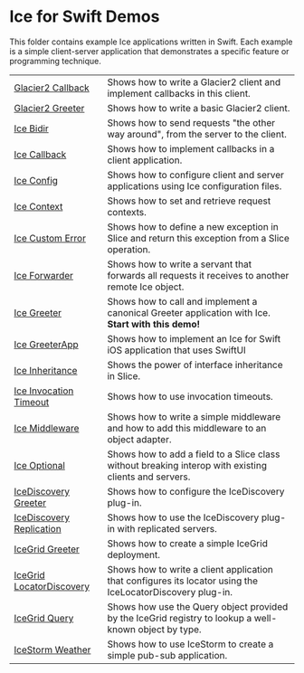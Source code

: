 # Ice for Swift Demos

This folder contains example Ice applications written in Swift. Each example is a simple client-server application that
demonstrates a specific feature or programming technique.

|                                                         |                                                                                                            |
|---------------------------------------------------------|------------------------------------------------------------------------------------------------------------|
| [Glacier2 Callback](./Glacier2/callback/)               | Shows how to write a Glacier2 client and implement callbacks in this client.                               |
| [Glacier2 Greeter](./Glacier2/greeter/)                 | Shows how to write a basic Glacier2 client.                                                                |
| [Ice Bidir](./Ice/bidir/)                               | Shows how to send requests "the other way around", from the server to the client.                          |
| [Ice Callback](./Ice/callback/)                         | Shows how to implement callbacks in a client application.                                                  |
| [Ice Config](./Ice/config/)                             | Shows how to configure client and server applications using Ice configuration files.                       |
| [Ice Context](./Ice/context/)                           | Shows how to set and retrieve request contexts.                                                            |
| [Ice Custom Error](./Ice/customError/)                  | Shows how to define a new exception in Slice and return this exception from a Slice operation.             |
| [Ice Forwarder](./Ice/forwarder/)                       | Shows how to write a servant that forwards all requests it receives to another remote Ice object.          |
| [Ice Greeter](./Ice/greeter/)                           | Shows how to call and implement a canonical Greeter application with Ice. **Start with this demo!**        |
| [Ice GreeterApp](./Ice/GreeterApp/)                     | Shows how to implement an Ice for Swift iOS application that uses SwiftUI                                  |
| [Ice Inheritance](./Ice/inheritance/)                   | Shows the power of interface inheritance in Slice.                                                         |
| [Ice Invocation Timeout](./Ice/invocationTimeout/)      | Shows how to use invocation timeouts.                                                                      |
| [Ice Middleware](./Ice/niddleware/)                     | Shows how to write a simple middleware and how to add this middleware to an object adapter.                |
| [Ice Optional](./Ice/optional/)                         | Shows how to add a field to a Slice class without breaking interop with existing clients and servers.      |
| [IceDiscovery Greeter](./IceDiscovery/greeter/)         | Shows how to configure the IceDiscovery plug-in.                                                           |
| [IceDiscovery Replication](./IceDiscovery/replication/) | Shows how to use the IceDiscovery plug-in with replicated servers.                                         |
| [IceGrid Greeter](./IceGrid/greeter)                    | Shows how to create a simple IceGrid deployment.                                                           |
| [IceGrid LocatorDiscovery](./IceGrid/locatorDiscovery/) | Shows how to write a client application that configures its locator using the IceLocatorDiscovery plug-in. |
| [IceGrid Query](./IceGrid/query/)                       | Shows how use the Query object provided by the IceGrid registry to lookup a well-known object by type.     |
| [IceStorm Weather](./IceStorm/weather/)                 | Shows how to use IceStorm to create a simple pub-sub application.                                          |
